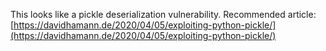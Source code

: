 This looks like a pickle deserialization vulnerability. Recommended article: [https://davidhamann.de/2020/04/05/exploiting-python-pickle/](https://davidhamann.de/2020/04/05/exploiting-python-pickle/)